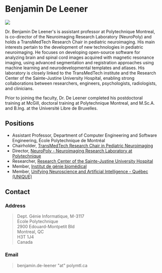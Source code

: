 # Benjamin De Leener

![](../../.gitbook/assets/benjamin_deleener.jpeg)

Dr. Benjamin De Leener's is assistant professor at Polytechnique Montreal, is co-director of the Neuroimaging Research Laboratory (NeuroPoly) and holds a TransMedTech Research Chair in pediatric neuroimaging. His main interests pertain to the development of new technologies in pediatric neuroimaging. He focuses on developing open-source software for analyzing brain and spinal cord images acquired with magnetic resonance imaging, using advanced segmentation and registration approaches using machine learning and neurodevelopmental templates and atlases. His laboratory is closely linked to the TransMedTech institute and the Research Center of the Sainte-Justine University Hospital, enabling strong collaborations between researchers, engineers, psychologists, radiologists, and clinicians.

Prior to joining the faculty, Dr. De Leener completed his postdoctoral training at McGill, doctoral training at Polytechnique Montreal, and M.Sc.A. and B.Ing. at the Université Libre de Bruxelles.

## Positions

* Assistant Professor, Department of Computer Engineering and Software Engineering, École Polytechnique de Montréal
* Chairholder, [TransMedTech Research Chair in Pediatric Neuroimaging](https://www.polymtl.ca/expertises/en/transmedtech-research-chair-pediatric-neuroimaging)
* Director, [NeuroPoly - Neuroimaging Research Laboratory at Polytechnique](http://www.neuro.polymtl.ca)
* Researcher, [Research Center of the Sainte-Justine University Hospital](https://research.chusj.org/en/Home)
* Member, [Institut de génie biomédical](https://www.polymtl.ca/expertises/en/institut-de-genie-biomedical) 
* Member, [Unifying Neuroscience and Artificial Intelligence - Québec (UNIQUE)](https://www.unique.quebec/home)

## Contact

### Address

> Dept. Génie Informatique, M-3117  
> Ecole Polytechnique  
> 2900 Edouard-Montpetit Bld  
> Montreal, QC  
> H3T 1J4  
> Canada

### Email

> benjamin.de-leener "at" polymtl.ca
